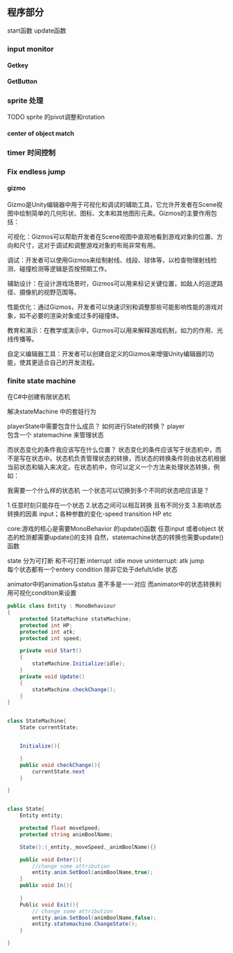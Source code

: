 ## 程序部分
start函数
update函数
### input monitor
#### Getkey
#### GetButton
### sprite 处理
TODO sprite 的pivot调整和rotation
#### center of object match 
### timer 时间控制
### Fix endless jump
#### gizmo
Gizmo是Unity编辑器中用于可视化和调试的辅助工具，它允许开发者在Scene视图中绘制简单的几何形状、图标、文本和其他图形元素。Gizmos的主要作用包括：

可视化：Gizmos可以帮助开发者在Scene视图中直观地看到游戏对象的位置、方向和尺寸，这对于调试和调整游戏对象的布局非常有用。

调试：开发者可以使用Gizmos来绘制射线、线段、球体等，以检查物理射线检测、碰撞检测等逻辑是否按预期工作。

辅助设计：在设计游戏场景时，Gizmos可以用来标记关键位置，如敌人的巡逻路径、摄像机的视野范围等。

性能优化：通过Gizmos，开发者可以快速识别和调整那些可能影响性能的游戏对象，如不必要的渲染对象或过多的碰撞体。

教育和演示：在教学或演示中，Gizmos可以用来解释游戏机制，如力的作用、光线传播等。

自定义编辑器工具：开发者可以创建自定义的Gizmos来增强Unity编辑器的功能，使其更适合自己的开发流程。
### finite state machine
在C#中创建有限状态机

解决stateMachine 中的套娃行为 

playerState中需要包含什么成员？
如何进行State的转换？
player  
包含一个  statemachine 来管理状态

而状态变化的条件我应该写在什么位置？
状态变化的条件应该写于状态机中，而不是写在状态中。状态机负责管理状态的转换，而状态的转换条件则由状态机根据当前状态和输入来决定。在状态机中，你可以定义一个方法来处理状态转换，例如：

我需要一个什么样的状态机 一个状态可以切换到多个不同的状态吧应该是？

1.任意时刻只能存在一个状态
2.状态之间可以相互转换 且有不同分支
3.影响状态转换的因素 input；各种参数的变化-speed transition HP etc

core:游戏的核心是需要MonoBehavior 的update()函数 任意input 或者object 状态的检测都需要update()的支持
自然，statemachine状态的转换也需要update()函数

state 分为可打断 和不可打断
interrupt :idle move 
uninterrupt: atk jump  
每个状态都有一个entery condition 除非它处于defult/idle 状态

animator中的animation与status 差不多是一一对应
而animator中的状态转换利用可视化condition来设置

```csharp
public class Entity : MonoBehaviour
{
    protected StateMachine stateMachine;
    protected int HP;
    protected int atk;
    protected int speed;

    private void Start()
    {
        stateMachine.Initialize(idle);
    }
    private void Update()
    {
        stateMachine.checkChange();
    }
}


class StateMachine{
    State currentState;


    Initialize(){

    }
    public void checkChange(){
        currentState.next
    }

}


class State{
    Entity entity;

    protected float moveSpeed;
    protected string animBoolName;

    State():(_entity,_moveSpeed,_animBoolName){}

    public void Enter(){
        //change some attribution
        entity.anim.SetBool(animBoolName,true);
    }
    public void In(){
        
    }
    Public void Exit(){
        // change some attribution
        entity.anim.SetBool(animBoolName,false);
        entity.statemachine.ChangeState();
    }

}

```
